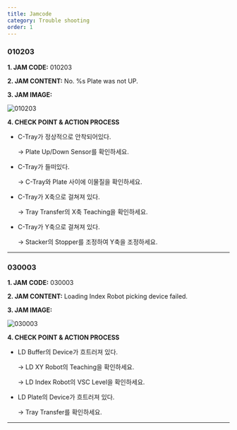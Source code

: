 ```yaml
---
title: Jamcode
category: Trouble shooting
order: 1
---
```

   
### 010203   
   
**1. JAM CODE:** 010203

**2. JAM CONTENT:** No. %s Plate was not UP.

**3. JAM IMAGE:**

![010203](https://user-images.githubusercontent.com/85915538/125031298-060fb480-e0bf-11eb-984c-86b0b600eef0.png)

**4. CHECK POINT & ACTION PROCESS**

- C-Tray가 정상적으로 안착되어있다.

  → Plate Up/Down Sensor를 확인하세요.

- C-Tray가 들떠있다.

  → C-Tray와 Plate 사이에 이물질을 확인하세요.

- C-Tray가 X축으로 걸쳐져 있다. 

  → Tray Transfer의 X축 Teaching을 확인하세요.

- C-Tray가 Y축으로 걸쳐져 있다.

  → Stacker의 Stopper를 조정하여 Y축을 조정하세요.

---

### 030003   
  
**1. JAM** **CODE:** 030003

**2. JAM CONTENT:** Loading Index Robot picking device failed.

**3. JAM IMAGE:**

![030003](https://user-images.githubusercontent.com/85915538/125031285-0314c400-e0bf-11eb-904e-dd5172caaa41.png)

**4. CHECK POINT & ACTION PROCESS**

* LD Buffer의 Device가 흐트러져 있다.

  → LD XY Robot의 Teaching을 확인하세요.

  → LD Index Robot의 VSC Level을 확인하세요.

* LD Plate의 Device가 흐트러져 있다.

  → Tray Transfer를 확인하세요. 

---






  

